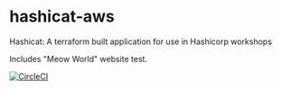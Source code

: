 # hashicat-aws
Hashicat: A terraform built application for use in Hashicorp workshops

Includes "Meow World" website test.

[![CircleCI](https://circleci.com/gh/hashicorp/hashicat-aws.svg?style=svg)](https://circleci.com/gh/hashicorp/hashicat-aws)

